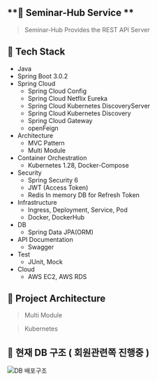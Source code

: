 
## **🤝 Seminar-Hub Service **

> Seminar-Hub Provides the REST API Server

## 📕 Tech Stack
- Java
- Spring Boot 3.0.2
- Spring Cloud
  - Spring Cloud Config
  - Spring Cloud Netflix Eureka
  - Spring Cloud Kubernetes DiscoveryServer
  - Spring Cloud Kubernetes Discovery
  - Spring Cloud Gateway
  - openFeign
- Architecture
  - MVC Pattern 
  - Multi Module
- Container Orchestration
  - Kubernetes 1.28, Docker-Compose
- Security
  - Spring Security 6
  - JWT (Access Token)
  - Redis In memory DB for Refresh Token
- Infrastructure
  - Ingress, Deployment, Service, Pod
  - Docker, DockerHub
- DB
  - Spring Data JPA(ORM)
- API Documentation
  - Swagger
- Test
  - JUnit, Mock
- Cloud
  - AWS EC2, AWS RDS


## 📕 Project Architecture
> Multi Module 

> Kubernetes

 
## 📒 현재 DB 구조 ( 회원관련쪽 진행중 )
> 


![DB 배포구조](https://github.com/kangdaeho99/seminar-hub/assets/48047377/60ebef9e-a0e5-4d58-866f-1dc20dda7dc6)


<br/><br/>
<br/>

<!----------------------------------------------------------------------->
<!----------------------------------------------------------------------->
<!----------------------------------------------------------------------->
<!----------------------------------------------------------------------->
<!----------------------------------------------------------------------->
<!----------------------------------------------------------------------->
<!----------------------------------------------------------------------->
<!----------------------------------------------------------------------->
<!----------------------------------------------------------------------->
<!--
## **🤝 세미나 관리 REST API Server ( Seminar-Hub Service )   — (진행중)**

> Spring Boot 3.0.2 를 통해 세미나 관리 REST API Server를 제공합니다. 


- **링크 :** [http://ec2-3-38-238-26.ap-northeast-2.compute.amazonaws.com:8080/swagger-ui.html](http://ec2-3-38-238-26.ap-northeast-2.compute.amazonaws.com:8080/swagger-ui.html)

- **깃허브 README & 소스코드 :**    

    [https://github.com/kangdaeho99/seminar-hub](https://github.com/kangdaeho99/seminar-hub)


![Swagger 화면](https://github.com/kangdaeho99/seminar-hub/assets/48047377/b79d0c1b-e853-4079-882f-6b0e8678539e)



## 📕 프로젝트 배포 구조

> AWS EC2 1대, AWS RDS 1대, Docker, Jenkins in Docker ( AWS EC2 Instance 1개로 사용하기 위한 구조 ) 입니다.


![프로젝트 배포구조](https://user-images.githubusercontent.com/48047377/252376158-f1711893-77c7-4777-86bd-9c59f99e7a39.PNG)


<br/><br/>


- 프로젝트 설명 : 세미나 관리 REST API 입니다.

- 백엔드 기술스택 :

    - Spring Boot 3.0.2 ( JPA )

    - Spring Security 6

    - JWT

    - Spring Docs OPENAPI 3.0 를 활용하여 Swagger DOC 작성

    - JUnit & Mock 을 활용한 단위테스트 진행

    - AWS EC2

    - AWS RDS

    - Docker & DockerHub

    - Jenkins

    
- 백엔드에 개발 중 고려한점들 글 정리 :

    -  https://passionfruit200.tistory.com/426 ( 기본적인 Spring Security 구조에 대하여 library 코드로 알아보기 )

    -  https://passionfruit200.tistory.com/451 (  Interceptor를 활용하여 Handler Method에 회원권한체크해보기 )

    -  https://passionfruit200.tistory.com/419 ( 회원권한 테이블 (Member, Member_Role, Role)을 @ManyToMany 사용하지않고 Bridge Table 사용하여 설계해보기 )

    -  https://passionfruit200.tistory.com/414 ( docker 적용하는 이유, Spring Boot 3.0.x 에 docker를 AWS EC2와 함께 적용해보기 [1] )

    -  https://passionfruit200.tistory.com/397 ( Exception(예외) 처리의 중요성, JAVA에서 Exception 하기전에 알아야할 내용들, @RestControllerAdvice를 활용하여 예외처리 구현하기)

    -  https://passionfruit200.tistory.com/395 ( soft delete 처리하는 과정, @SQLDelete, @Where 을 사용안하는이유, BaseEntity에 deleted_at을 추가안하는이유 )

    -  https://passionfruit200.tistory.com/392 ( JUnit, Mock으로 단위테스트 작성해보기, 단위테스트의 필요성, JUnit LifeCycle )

    -  https://passionfruit200.tistory.com/389 ( BaseEntity란, @EntityListeners로 엔티티의 변화를 감지하는 방법, Persistence Context란 )

    -  https://passionfruit200.tistory.com/386 ( [Spring Boot]JPA의 findById vs getReferenceById 의 차이점과 언제사용하는것이 맞는지에 대하여 )


 <br/>

 
## 📒 현재 DB 구조 ( 회원관련쪽 진행중 )

> Member, Member_Role, Role 회원 관련 DB 구성이 완료된 상태입니다.


![DB 배포구조](https://github.com/kangdaeho99/seminar-hub/assets/48047377/60ebef9e-a0e5-4d58-866f-1dc20dda7dc6)


<br/><br/>



<br/>


-->